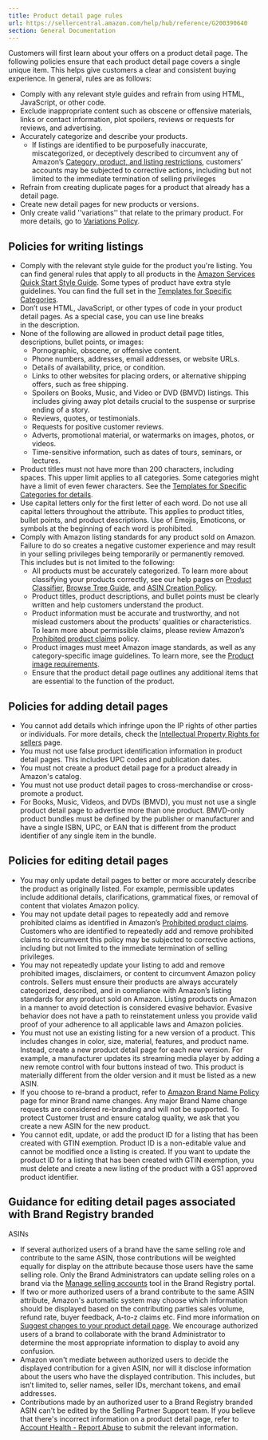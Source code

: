 ```yaml
---
title: Product detail page rules
url: https://sellercentral.amazon.com/help/hub/reference/G200390640
section: General Documentation
---
```


Customers will first learn about your offers on a product detail page. The
following policies ensure that each product detail page covers a single unique
item. This helps give customers a clear and consistent buying experience. In
general, rules are as follows:

  * Comply with any relevant style guides and refrain from using HTML, JavaScript, or other code.
  * Exclude inappropriate content such as obscene or offensive materials, links or contact information, plot spoilers, reviews or requests for reviews, and advertising.
  * Accurately categorize and describe your products.
    * If listings are identified to be purposefully inaccurate, miscategorized, or deceptively described to circumvent any of Amazon’s [Category, product, and listing restrictions](/help/hub/reference/external/G200301050), customers’ accounts may be subjected to corrective actions, including but not limited to the immediate termination of selling privileges
  * Refrain from creating duplicate pages for a product that already has a detail page.
  * Create new detail pages for new products or versions.
  * Only create valid ''variations'' that relate to the primary product. For more details, go to [Variations Policy](/gp/help/201844590).

## Policies for writing listings

  * Comply with the relevant style guide for the product you're listing. You can find general rules that apply to all products in the [Amazon Services Quick Start Style Guide](https://images-na.ssl-images-amazon.com/images/G/01/Lite_Inventory_Templates/Selling_on_Amazon_Quick_Start_Style_Guide.pdf). Some types of product have extra style guidelines. You can find the full set in the [Templates for Specific Categories](/gp/help/G1641).
  * Don’t use HTML, JavaScript, or other types of code in your product detail pages. As a special case, you can use line breaks </br> in the description.
  * None of the following are allowed in product detail page titles, descriptions, bullet points, or images:
    * Pornographic, obscene, or offensive content.
    * Phone numbers, addresses, email addresses, or website URLs.
    * Details of availability, price, or condition. 
    * Links to other websites for placing orders, or alternative shipping offers, such as free shipping.
    * Spoilers on Books, Music, and Video or DVD (BMVD) listings. This includes giving away plot details crucial to the suspense or surprise ending of a story.
    * Reviews, quotes, or testimonials.
    * Requests for positive customer reviews.
    * Adverts, promotional material, or watermarks on images, photos, or videos.
    * Time-sensitive information, such as dates of tours, seminars, or lectures.
  * Product titles must not have more than 200 characters, including spaces. This upper limit applies to all categories. Some categories might have a limit of even fewer characters. See the [Templates for Specific Categories for details](/gp/help/G1641).
  * Use capital letters only for the first letter of each word. Do not use all capital letters throughout the attribute. This applies to product titles, bullet points, and product descriptions. Use of Emojis, Emoticons, or symbols at the beginning of each word is prohibited.
  * Comply with Amazon listing standards for any product sold on Amazon. Failure to do so creates a negative customer experience and may result in your selling privileges being temporarily or permanently removed. This includes but is not limited to the following:
    * All products must be accurately categorized. To learn more about classifying your products correctly, see our help pages on [Product Classifier](/gp/help/200956770), [Browse Tree Guide](/gp/help/1661), and [ASIN Creation Policy](/gp/help/201844590).
    * Product titles, product descriptions, and bullet points must be clearly written and help customers understand the product.
    * Product information must be accurate and trustworthy, and not mislead customers about the products’ qualities or characteristics. To learn more about permissible claims, please review Amazon’s [Prohibited product claims](/help/hub/reference/external/G202024200) policy.
    * Product images must meet Amazon image standards, as well as any category-specific image guidelines. To learn more, see the [Product image requirements](/gp/help/G1881).
    * Ensure that the product detail page outlines any additional items that are essential to the function of the product.

## Policies for adding detail pages

  * You cannot add details which infringe upon the IP rights of other parties or individuals. For more details, check the [Intellectual Property Rights for sellers](/gp/help/G201361070) page.
  * You must not use false product identification information in product detail pages. This includes UPC codes and publication dates.
  * You must not create a product detail page for a product already in Amazon's catalog.
  * You must not use product detail pages to cross-merchandise or cross-promote a product.
  * For Books, Music, Videos, and DVDs (BMVD), you must not use a single product detail page to advertise more than one product. BMVD-only product bundles must be defined by the publisher or manufacturer and have a single ISBN, UPC, or EAN that is different from the product identifier of any single item in the bundle.

## Policies for editing detail pages

  * You may only update detail pages to better or more accurately describe the product as originally listed. For example, permissible updates include additional details, clarifications, grammatical fixes, or removal of content that violates Amazon policy.
  * You may not update detail pages to repeatedly add and remove prohibited claims as identified in Amazon’s [Prohibited product claims](/help/hub/reference/external/G202024200). Customers who are identified to repeatedly add and remove prohibited claims to circumvent this policy may be subjected to corrective actions, including but not limited to the immediate termination of selling privileges.
  * You may not repeatedly update your listing to add and remove prohibited images, disclaimers, or content to circumvent Amazon policy controls. Sellers must ensure their products are always accurately categorized, described, and in compliance with Amazon’s listing standards for any product sold on Amazon. Listing products on Amazon in a manner to avoid detection is considered evasive behavior. Evasive behavior does not have a path to reinstatement unless you provide valid proof of your adherence to all applicable laws and Amazon policies.
  * You must not use an existing listing for a new version of a product. This includes changes in color, size, material, features, and product name. Instead, create a new product detail page for each new version. For example, a manufacturer updates its streaming media player by adding a new remote control with four buttons instead of two. This product is materially different from the older version and it must be listed as a new ASIN.
  * If you choose to re-brand a product, refer to [Amazon Brand Name Policy](/gp/help/G2N3GKE5SGSHWYRZ) page for minor Brand name changes. Any major Brand Name change requests are considered re-branding and will not be supported. To protect Customer trust and ensure catalog quality, we ask that you create a new ASIN for the new product. 
  * You cannot edit, update, or add the product ID for a listing that has been created with GTIN exemption. Product ID is a non-editable value and cannot be modified once a listing is created. If you want to update the product ID for a listing that has been created with GTIN exemption, you must delete and create a new listing of the product with a GS1 approved product identifier.

## Guidance for editing detail pages associated with Brand Registry branded
ASINs

  * If several authorized users of a brand have the same selling role and contribute to the same ASIN, those contributions will be weighted equally for display on the attribute because those users have the same selling role. Only the Brand Administrators can update selling roles on a brand via the [Manage selling accounts](https://brandregistry.amazon.com/brg/selling-benefits?view=overview) tool in the Brand Registry portal.
  * If two or more authorized users of a brand contribute to the same ASIN attribute, Amazon's automatic system may choose which information should be displayed based on the contributing parties sales volume, refund rate, buyer feedback, A-to-z claims etc. Find more information on [Suggest changes to your product detail page](/gp/help/G200335450). We encourage authorized users of a brand to collaborate with the brand Administrator to determine the most appropriate information to display to avoid any confusion.
  * Amazon won't mediate between authorized users to decide the displayed contribution for a given ASIN, nor will it disclose information about the users who have the displayed contribution. This includes, but isn’t limited to, seller names, seller IDs, merchant tokens, and email addresses.
  * Contributions made by an authorized user to a Brand Registry branded ASIN can't be edited by the Selling Partner Support team. If you believe that there's incorrect information on a product detail page, refer to [Account Health - Report Abuse](/abuse-submission/index.html) to submit the relevant information.


